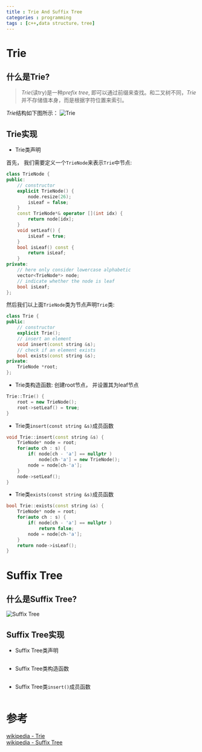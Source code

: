 ```yaml
---
title : Trie And Suffix Tree
categories : programming
tags : [c++,data structure，tree]
---
```


# Trie

## 什么是Trie?

> *Trie*(读try)是一种*prefix tree*, 即可以通过前缀来查找。和二叉树不同，*Trie*并不存储值本身，而是根据字符位置来索引。

*Trie*结构如下图所示：
![Trie](https://upload.wikimedia.org/wikipedia/commons/thumb/b/be/Trie_example.svg/256px-Trie_example.svg.png)

## Trie实现

* Trie类声明

首先， 我们需要定义一个`TrieNode`来表示`Trie`中节点:

```cpp
class TrieNode {
public:
	// constructor
	explicit TrieNode() {
		node.resize(26);
		isLeaf = false;
	}
	const TrieNode*& operator [](int idx) {
		return node[idx];
	}
	void setLeaf() {
		isLeaf = true;
	}
	bool isLeaf() const {
		return isLeaf;
	}
private:
	// here only consider lowercase alphabetic 
	vector<TrieNode*> node;
	// indicate whether the node is leaf
	bool isLeaf;
};
```

然后我们以上面`TrieNode`类为节点声明`Trie`类:

```cpp
class Trie {
public:
	// constructor
	explicit Trie();
	// insert an element
	void insert(const string &s);
	// check if an element exists
	bool exists(const string &s);
private:
	TrieNode *root;
};
```

* Trie类构造函数: 创建root节点， 并设置其为leaf节点

```cpp
Trie::Trie() {
	root = new TrieNode();
	root->setLeaf() = true;
}
```

* Trie类`insert(const string &s)`成员函数

```cpp
void Trie::insert(const string &s) {
	TrieNode* node = root;
	for(auto ch : s) {
		if( node[ch - 'a'] == nullptr )
			node[ch-'a'] = new TrieNode();
		node = node[ch-'a'];
	}
	node->setLeaf();
}
```

* Trie类`exists(const string &s)`成员函数

```cpp
bool Trie::exists(const string &s) {
	TrieNode* node = root;
	for(auto ch : s) {
		if( node[ch - 'a'] == nullptr )
			return false;
		node = node[ch-'a'];
	}
	return node->isLeaf();
}
```

# Suffix Tree

## 什么是Suffix Tree?

![Suffix Tree](https://upload.wikimedia.org/wikipedia/commons/thumb/d/d2/Suffix_tree_BANANA.svg/226px-Suffix_tree_BANANA.svg.png)

## Suffix Tree实现

* Suffix Tree类声明

```cpp
```

* Suffix Tree类构造函数

```cpp
```

* Suffix Tree类`insert()`成员函数

```cpp
```

# 参考

[wikipedia - Trie](https://en.wikipedia.org/wiki/Trie)  
[wikipedia - Suffix Tree](https://en.wikipedia.org/wiki/Suffix_tree)  

